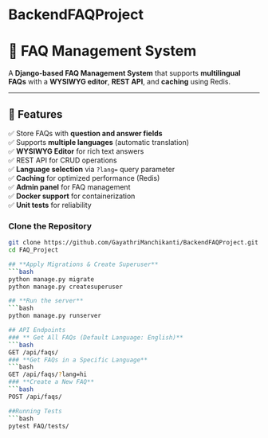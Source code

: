 # BackendFAQProject
# 📌 FAQ Management System  

A **Django-based FAQ Management System** that supports **multilingual FAQs** with a **WYSIWYG editor**, **REST API**, and **caching** using Redis.  

---

## 🚀 Features  

✅ Store FAQs with **question and answer fields**  
✅ Supports **multiple languages** (automatic translation)  
✅ **WYSIWYG Editor** for rich text answers  
✅ REST API for CRUD operations  
✅ **Language selection** via `?lang=` query parameter  
✅ **Caching** for optimized performance (Redis)  
✅ **Admin panel** for FAQ management  
✅ **Docker support** for containerization  
✅ **Unit tests** for reliability  


### **Clone the Repository**  
```bash
git clone https://github.com/GayathriManchikanti/BackendFAQProject.git
cd FAQ_Project

## **Apply Migrations & Create Superuser**
```bash
python manage.py migrate
python manage.py createsuperuser

## **Run the server**
```bash
python manage.py runserver

## API Endpoints
### ** Get All FAQs (Default Language: English)**
```bash
GET /api/faqs/
### **Get FAQs in a Specific Language**
```bash
GET /api/faqs/?lang=hi
### **Create a New FAQ**
```bash
POST /api/faqs/

##Running Tests
```bash
pytest FAQ/tests/






